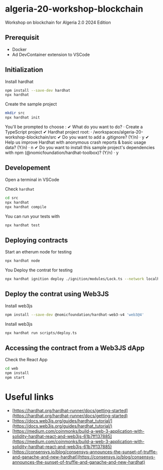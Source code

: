 # algeria-20-workshop-blockchain
Workshop on blockchain for Algeria 2.0  2024 Edition

## Prerequisit 

- Docker
- Ad DevContainer extension to VSCode 

## Initialization

Install hardhat
```bash
npm install --save-dev hardhat
npx hardhat
```

Create the sample project
```bash
mkdir src
npx hardhat init
```
You'll be prompted to choose :
✔ What do you want to do? · Create a TypeScript project
✔ Hardhat project root: · /workspaces/algeria-20-workshop-blockchain/src
✔ Do you want to add a .gitignore? (Y/n) · y
✔ Help us improve Hardhat with anonymous crash reports & basic usage data? (Y/n) · n
✔ Do you want to install this sample project's dependencies with npm (@nomicfoundation/hardhat-toolbox)? (Y/n) · y


## Developement 

Open a terminal in VSCode 

Check `hardhat`
```bash
cd src
npx hardhat
npx hardhat compile
```

You can run your tests with
```bash
npx hardhat test
```

## Deploying contracts 

Start an etherum node for testing 
```bash
npx hardhat node
```

You Deploy the contrat for testing
```bash
npx hardhat ignition deploy ./ignition/modules/Lock.ts --network localhost
```

## Deploy the contrat using Web3JS

Install web3js
```bash
npm install --save-dev @nomicfoundation/hardhat-web3-v4 'web3@4'
```

Install web3js
```bash
npx hardhat run scripts/deploy.ts
```

## Accessing the contract from a Web3JS dApp

Check the React App
```bash
cd web
npm install
npm start
```

# Useful links 

- [https://hardhat.org/hardhat-runner/docs/getting-started](https://hardhat.org/hardhat-runner/docs/getting-started)
- [https://docs.web3js.org/guides/hardhat_tutorial/](https://docs.web3js.org/guides/hardhat_tutorial/)
- [https://medium.com/coinmonks/build-a-web-3-application-with-solidity-hardhat-react-and-web3js-61b7ff137885](https://medium.com/coinmonks/build-a-web-3-application-with-solidity-hardhat-react-and-web3js-61b7ff137885)
- [https://consensys.io/blog/consensys-announces-the-sunset-of-truffle-and-ganache-and-new-hardhat](https://consensys.io/blog/consensys-announces-the-sunset-of-truffle-and-ganache-and-new-hardhat)
